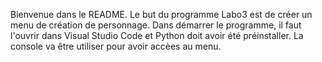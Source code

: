 Bienvenue dans le README.
Le but du programme Labo3 est de créer un menu de création de personnage.
Dans démarrer le programme, il faut l'ouvrir dans Visual Studio Code et Python doit avoir été préinstaller.
La console va être utiliser pour avoir accèes au menu.